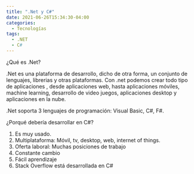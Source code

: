 ```yaml
---
title: ".Net y C#"
date: 2021-06-26T15:34:30-04:00
categories:
  - Tecnologías
tags:
  - .NET
  - C#
---
```

¿Qué es .Net? 

.Net es una plataforma de desarrollo, dicho de otra forma, un conjunto de lenguajes, librerias y otras plataformas. 
Con .net podemos crear todo tipo de aplicaciones , desde aplicaciones web, hasta aplicaciones móviles, machine learning, desarrollo de video juegos, aplicaciones desktop y aplicaciones en la nube.
 
.Net soporta 3 lenguajes de programación: Visual Basic, C#, F#.

¿Porqué debería desarrollar en C#?

1. Es muy usado.
2. Multiplataforma: Móvil, tv, desktop, web, internet of things.
3. Oferta laboral: Muchas posiciones de trabajo 
4. Constante cambio
5. Fácil aprendizaje
6. Stack Overflow está desarrollada en C#
